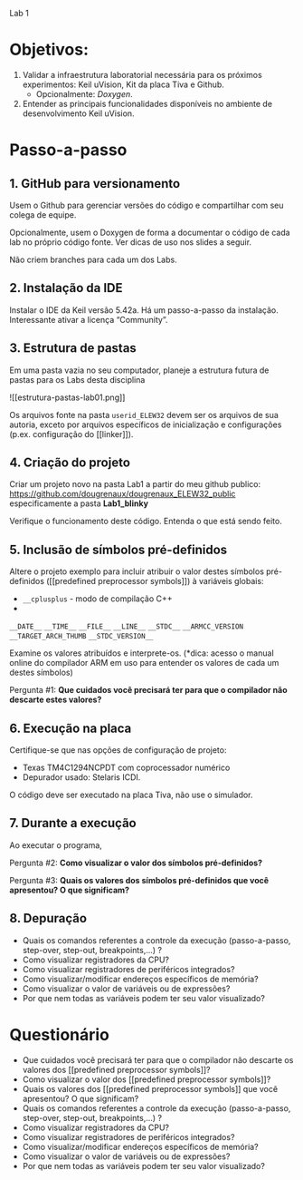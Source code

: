 Lab 1

# Objetivos:

1. Validar a infraestrutura laboratorial necessária para os próximos experimentos: Keil uVision, Kit da placa Tiva e Github.
	- Opcionalmente: *Doxygen*.
2. Entender as principais funcionalidades disponíveis no ambiente de desenvolvimento Keil uVision.

# Passo-a-passo

## 1. GitHub para versionamento
Usem o Github para gerenciar versões do código e compartilhar com seu colega de equipe.

Opcionalmente, usem o Doxygen de forma a documentar o código de cada lab no próprio código fonte. Ver dicas de uso nos slides a seguir.

Não criem branches para cada um dos Labs.

## 2. Instalação da IDE
Instalar o IDE da Keil versão 5.42a. Há um passo-a-passo da instalação. Interessante ativar a licença “Community”.

## 3. Estrutura de pastas 
Em uma pasta vazia no seu computador, planeje a estrutura futura de pastas para os Labs desta disciplina

![[estrutura-pastas-lab01.png]]

Os arquivos fonte na pasta `userid_ELEW32` devem ser os arquivos de sua autoria, exceto por arquivos específicos de inicialização e configurações (p.ex. configuração do [[linker]]).

## 4. Criação do projeto
Criar um projeto novo na pasta Lab1 a partir do meu github publico: https://github.com/dougrenaux/dougrenaux_ELEW32_public especificamente a pasta **Lab1_blinky**

Verifique o funcionamento deste código. Entenda o que está sendo feito.

## 5. Inclusão de símbolos pré-definidos
Altere o projeto exemplo para incluir atribuir o valor destes símbolos pré-definidos ([[predefined preprocessor symbols]]) à variáveis globais:

- ``__cplusplus`` - modo de compilação C++
- 
``__DATE__``
 ``__TIME__`` 
 ``__FILE__`` 
 ``__LINE__`` 
 ``__STDC__``
``__ARMCC_VERSION`` 
``__TARGET_ARCH_THUMB``
``__STDC_VERSION__`` 

Examine os valores atribuídos e interprete-os. (*dica: acesso o manual online do compilador ARM em uso para entender os valores de cada um destes símbolos)

Pergunta #1: **Que cuidados você precisará ter para que o compilador não descarte estes valores?**

## 6. Execução na placa
Certifique-se que nas opções de configuração de projeto:

- Texas TM4C1294NCPDT com coprocessador numérico
- Depurador usado: Stelaris ICDI.

O código deve ser executado na placa Tiva, não use o simulador.

## 7. Durante a execução
Ao executar o programa,

Pergunta #2: **Como visualizar o valor dos símbolos pré-definidos?**

Pergunta #3: **Quais os valores dos símbolos pré-definidos que você apresentou? O que significam?**

## 8. Depuração

- Quais os comandos referentes a controle da execução (passo-a-passo, step-over, step-out, breakpoints,...) ?
- Como visualizar registradores da CPU?
- Como visualizar registradores de periféricos integrados?
- Como visualizar/modificar endereços específicos de memória?
- Como visualizar o valor de variáveis ou de expressões?
- Por que nem todas as variáveis podem ter seu valor visualizado?


# Questionário

- Que cuidados você precisará ter para que o compilador não descarte os valores dos [[predefined preprocessor symbols]]?
- Como visualizar o valor dos [[predefined preprocessor symbols]]?
- Quais os valores dos [[predefined preprocessor symbols]] que você apresentou? O que significam?
- Quais os comandos referentes a controle da execução (passo-a-passo, step-over, step-out, breakpoints,...) ?
- Como visualizar registradores da CPU?
- Como visualizar registradores de periféricos integrados?
- Como visualizar/modificar endereços específicos de memória?
- Como visualizar o valor de variáveis ou de expressões?
- Por que nem todas as variáveis podem ter seu valor visualizado?